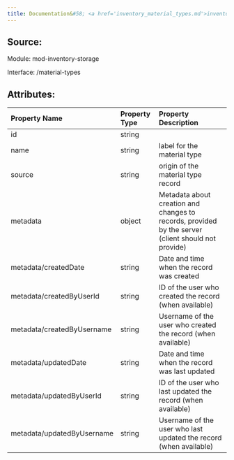 ```yaml
---
title: Documentation&#58; <a href='inventory_material_types.md'>inventory_material_types</a>
---
```

## Source:

Module: mod-inventory-storage

Interface: /material-types

## Attributes:

| Property Name              | Property Type   | Property Description                                                                               |
|:---------------------------|:----------------|:---------------------------------------------------------------------------------------------------|
| id                         | string          |                                                                                                    |
| name                       | string          | label for the material type                                                                        |
| source                     | string          | origin of the material type record                                                                 |
| metadata                   | object          | Metadata about creation and changes to records, provided by the server (client should not provide) |
| metadata/createdDate       | string          | Date and time when the record was created                                                          |
| metadata/createdByUserId   | string          | ID of the user who created the record (when available)                                             |
| metadata/createdByUsername | string          | Username of the user who created the record (when available)                                       |
| metadata/updatedDate       | string          | Date and time when the record was last updated                                                     |
| metadata/updatedByUserId   | string          | ID of the user who last updated the record (when available)                                        |
| metadata/updatedByUsername | string          | Username of the user who last updated the record (when available)                                  |


